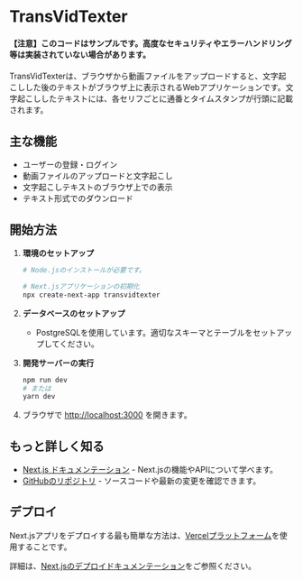 # TransVidTexter

#### 【注意】このコードはサンプルです。高度なセキュリティやエラーハンドリング等は実装されていない場合があります。

TransVidTexterは、ブラウザから動画ファイルをアップロードすると、文字起こしした後のテキストがブラウザ上に表示されるWebアプリケーションです。文字起こししたテキストには、各セリフごとに通番とタイムスタンプが行頭に記載されます。

## 主な機能

- ユーザーの登録・ログイン
- 動画ファイルのアップロードと文字起こし
- 文字起こしテキストのブラウザ上での表示
- テキスト形式でのダウンロード

## 開始方法

1. **環境のセットアップ**
    ```bash
    # Node.jsのインストールが必要です。

    # Next.jsアプリケーションの初期化
    npx create-next-app transvidtexter
    ```

2. **データベースのセットアップ**
   - PostgreSQLを使用しています。適切なスキーマとテーブルをセットアップしてください。

3. **開発サーバーの実行**
    ```bash
    npm run dev
    # または
    yarn dev
    ```

4. ブラウザで [http://localhost:3000](http://localhost:3000) を開きます。

## もっと詳しく知る

- [Next.js ドキュメンテーション](https://nextjs.org/docs) - Next.jsの機能やAPIについて学べます。
- [GitHubのリポジトリ](https://github.com/a-yama100/TransVidTexter.git) - ソースコードや最新の変更を確認できます。

## デプロイ

Next.jsアプリをデプロイする最も簡単な方法は、[Vercelプラットフォーム](https://vercel.com/new?utm_medium=default-template&filter=next.js&utm_source=create-next-app&utm_campaign=create-next-app-readme)を使用することです。

詳細は、[Next.jsのデプロイドキュメンテーション](https://nextjs.org/docs/deployment)をご参照ください。
